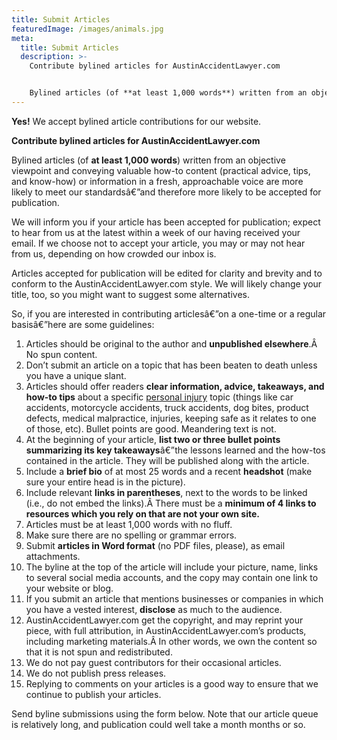 ```yaml
---
title: Submit Articles
featuredImage: /images/animals.jpg
meta:
  title: Submit Articles
  description: >-
    Contribute bylined articles for AustinAccidentLawyer.com


    Bylined articles (of **at least 1,000 words**) written from an objective viewpoint and conveying valuable how-to content (practical advice, tips, and know-how) or information in a fresh, approachable voice are more likely to meet our standards and therefore more likely to be accepted for publication.
---
```

<!--StartFragment-->

**Yes!** We accept bylined article contributions for our website.

**Contribute bylined articles for AustinAccidentLawyer.com**

Bylined articles (of **at least 1,000 words**) written from an objective viewpoint and conveying valuable how-to content (practical advice, tips, and know-how) or information in a fresh, approachable voice are more likely to meet our standardsâ€”and therefore more likely to be accepted for publication.

We will inform you if your article has been accepted for publication; expect to hear from us at the latest within a week of our having received your email. If we choose not to accept your article, you may or may not hear from us, depending on how crowded our inbox is.

Articles accepted for publication will be edited for clarity and brevity and to conform to the AustinAccidentLawyer.com style. We will likely change your title, too, so you might want to suggest some alternatives.

So, if you are interested in contributing articlesâ€”on a one-time or a regular basisâ€”here are some guidelines:

1. Articles should be original to the author and **unpublished elsewhere**.Â No spun content.
2. Don’t submit an article on a topic that has been beaten to death unless you have a unique slant.
3. Articles should offer readers **clear information, advice, takeaways, and how-to tips** about a specific [personal injury](https://www.austinaccidentlawyer.com/personal-injury-services/serious-personal-injury/ "Austin Serious Personal Injury Attorney") topic (things like car accidents, motorcycle accidents, truck accidents, dog bites, product defects, medical malpractice, injuries, keeping safe as it relates to one of those, etc). Bullet points are good. Meandering text is not.
4. At the beginning of your article, **list two or three bullet points summarizing its key takeaways**â€”the lessons learned and the how-tos contained in the article. They will be published along with the article.
5. Include a **brief bio** of at most 25 words and a recent **headshot** (make sure your entire head is in the picture).
6. Include relevant **links in parentheses**, next to the words to be linked (i.e., do not embed the links).Â There must be a **minimum of 4 links to resources which you rely on that are not your own site.**
7. Articles must be at least 1,000 words with no fluff.
8. Make sure there are no spelling or grammar errors.
9. Submit **articles in Word format** (no PDF files, please), as email attachments.
10. The byline at the top of the article will include your picture, name, links to several social media accounts, and the copy may contain one link to your website or blog.
11. If you submit an article that mentions businesses or companies in which you have a vested interest, **disclose** as much to the audience.
12. AustinAccidentLawyer.com get the copyright, and may reprint your piece, with full attribution, in AustinAccidentLawyer.com’s products, including marketing materials.Â In other words, we own the content so that it is not spun and redistributed.
13. We do not pay guest contributors for their occasional articles.
14. We do not publish press releases.
15. Replying to comments on your articles is a good way to ensure that we continue to publish your articles.

Send byline submissions using the form below. Note that our article queue is relatively long, and publication could well take a month months or so.

<!--EndFragment-->